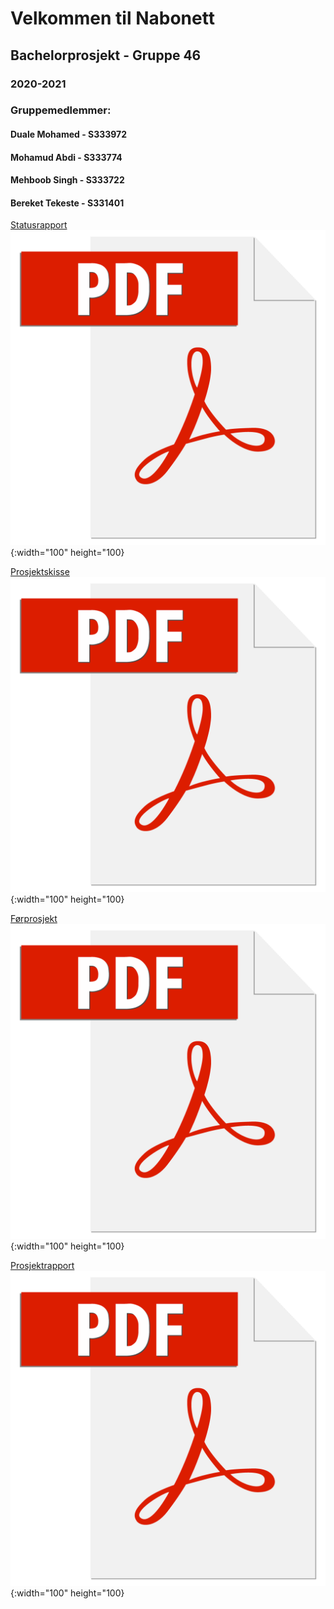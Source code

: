 # Velkommen til Nabonett
## Bachelorprosjekt - Gruppe 46
### 2020-2021

### Gruppemedlemmer:
#### Duale Mohamed - S333972
#### Mohamud Abdi - S333774
#### Mehboob Singh - S333722 
#### Bereket Tekeste - S331401


<a href="files/Status Rapport - Gruppe 46.pdf" target="_blank">Statusrapport</a>
<br>
![test image size](/images/adobe-pdf-file-icon-logo-vector.png){:width="100" height="100}

<a href="files/Prosjektskisse - Gruppe 46.pdf" target="_blank">Prosjektskisse</a>
<br>
![test image size](/images/adobe-pdf-file-icon-logo-vector.png){:width="100" height="100}

<a href="files/Førprosjektrapport - Gruppe 46.pdf" target="_blank">Førprosjekt</a>
<br>
![test image size](/images/adobe-pdf-file-icon-logo-vector.png){:width="100" height="100}

<a href="" target="_blank">Prosjektrapport</a>
<br>
![test image size](/images/adobe-pdf-file-icon-logo-vector.png){:width="100" height="100}
